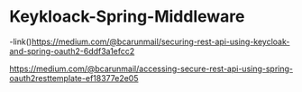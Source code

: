 # Keykloack-Spring-Middleware

-link()https://medium.com/@bcarunmail/securing-rest-api-using-keycloak-and-spring-oauth2-6ddf3a1efcc2

https://medium.com/@bcarunmail/accessing-secure-rest-api-using-spring-oauth2resttemplate-ef18377e2e05